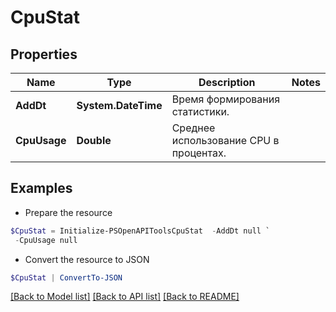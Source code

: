 # CpuStat
## Properties

Name | Type | Description | Notes
------------ | ------------- | ------------- | -------------
**AddDt** | **System.DateTime** | Время формирования статистики. | 
**CpuUsage** | **Double** | Среднее использование CPU в процентах. | 

## Examples

- Prepare the resource
```powershell
$CpuStat = Initialize-PSOpenAPIToolsCpuStat  -AddDt null `
 -CpuUsage null
```

- Convert the resource to JSON
```powershell
$CpuStat | ConvertTo-JSON
```

[[Back to Model list]](../README.md#documentation-for-models) [[Back to API list]](../README.md#documentation-for-api-endpoints) [[Back to README]](../README.md)

